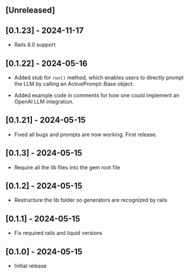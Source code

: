 ## [Unreleased]

## [0.1.23] - 2024-11-17

- Rails 8.0 support

## [0.1.22] - 2024-05-16

- Added stub for `run()` method, which enables users to directly prompt the LLM by calling an ActivePrompt::Base object.

- Added example code in comments for how one could implement an OpenAI LLM integration.

## [0.1.21] - 2024-05-15

- Fixed all bugs and prompts are now working. First release.

## [0.1.3] - 2024-05-15

- Require all the lib files into the gem root file

## [0.1.2] - 2024-05-15

- Restructure the lib folder so generators are recognized by rails

## [0.1.1] - 2024-05-15

- Fix required rails and liquid versions

## [0.1.0] - 2024-05-15

- Initial release
